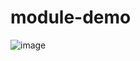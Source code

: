 # module-demo
![image](https://github.com/cyberduck77/module-demo/assets/130543282/f5072068-659f-4368-a5d0-5d4f615b5e9d)
